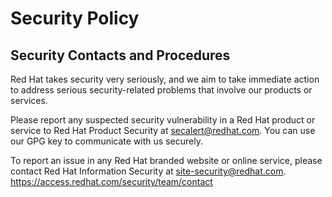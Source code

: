# Security Policy

## Security Contacts and Procedures

Red Hat takes security very seriously, and we aim to take immediate action to address serious security-related problems that involve our products or services.

Please report any suspected security vulnerability in a Red Hat product or service to Red Hat Product Security at secalert@redhat.com. You can use our GPG key to communicate with us securely.

To report an issue in any Red Hat branded website or online service, please contact Red Hat Information Security at site-security@redhat.com.
https://access.redhat.com/security/team/contact
